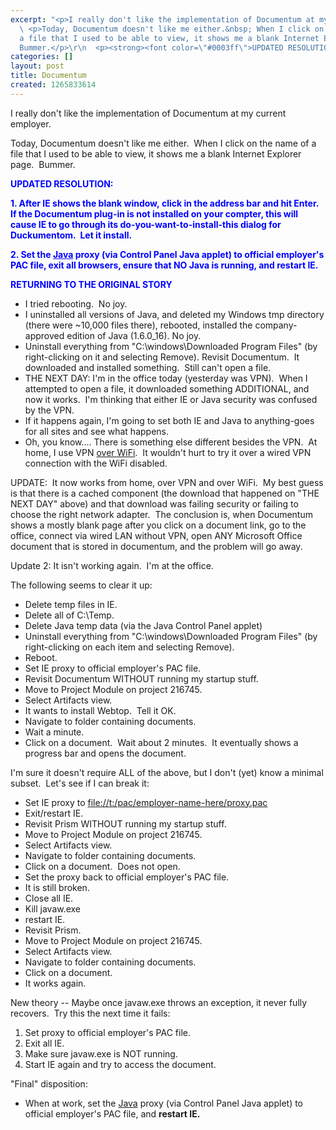 ```yaml
---
excerpt: "<p>I really don't like the implementation of Documentum at my current employer.</p>\r\n
  \ <p>Today, Documentum doesn't like me either.&nbsp; When I click on the name of
  a file that I used to be able to view, it shows me a blank Internet Explorer page.&nbsp;
  Bummer.</p>\r\n  <p><strong><font color=\"#0003ff\">UPDATED RESOLUTION: </font></strong></p>"
categories: []
layout: post
title: Documentum
created: 1265833614
---
```

<p>I really don't like the implementation of Documentum at my current employer.</p>
  <p>Today, Documentum doesn't like me either.&nbsp; When I click on the name of a file that I used to be able to view, it shows me a blank Internet Explorer page.&nbsp; Bummer.</p>
  <p><strong><font color="#0003ff">UPDATED RESOLUTION: </font></strong></p>
  <p><strong><font color="#0003ff">1. After IE shows the blank window,&nbsp;click in&nbsp;the address bar and hit Enter.&nbsp; If the Documentum plug-in is not installed on your compter, this will cause IE to go through its do-you-want-to-install-this dialog for Duckumentom.&nbsp; Let it install.</font></strong></p>
  <p><strong><font color="#0003ff">2. Set the <u>Java</u> proxy (via Control Panel Java applet) to official employer's PAC file, exit all browsers, ensure that NO Java is running, and restart IE</em />.</font></strong></p>
  <p><strong><font color="#0003ff">RETURNING TO THE ORIGINAL STORY</font></strong></p>
  <ul>
    <li>I tried rebooting.&nbsp; No joy. </li>
    <li>I uninstalled all versions of Java, and deleted my Windows tmp directory (there were ~10,000 files there), rebooted, installed the company-approved edition of Java (1.6.0_16). No joy. </li>
    <li>Uninstall everything from &quot;C:\windows\Downloaded Program Files&quot; (by right-clicking on it and selecting Remove). Revisit Documentum.&nbsp; It downloaded and installed something.&nbsp; Still can't open a file. </li>
    <li>THE NEXT DAY: I'm in the office today (yesterday was VPN).&nbsp; When I attempted to open a file, it downloaded something ADDITIONAL, and now it works.&nbsp; I'm thinking that either IE or Java security was confused by the VPN.&nbsp; 
      <br /></li>
    <li>If it happens again, I'm going to set both IE and Java to anything-goes for all sites and see what happens.&nbsp; </li>
    <li>Oh, you know.... There is something else different besides the VPN.&nbsp; At home, I use VPN <u>over WiFi</u>.&nbsp; It wouldn't hurt to try it over a wired VPN connection with the WiFi disabled.&nbsp; </li>
  </ul>
  <p>UPDATE:&nbsp; It now works from home, over VPN and over WiFi.&nbsp; My best guess is that there is a cached component (the download that happened on &quot;THE NEXT DAY&quot; above) and that download was failing security or failing to choose the right network adapter.&nbsp; The conclusion is, when Documentum shows a mostly blank page after you click on a document link, go to the office, connect via wired LAN without VPN, open ANY Microsoft Office document that is stored in documentum, and the problem will go away. 
    <br /></p>
  <p>Update 2: It isn't working again.&nbsp; I'm at the office.&nbsp; </p>
  <p>The following seems to clear it up:</p>
  <ul>
    <li>Delete temp files in IE. </li>
    <li>Delete all of C:\Temp. </li>
    <li>Delete Java temp data (via the Java Control Panel applet) </li>
    <li>Uninstall everything from &quot;C:\windows\Downloaded Program Files&quot; (by right-clicking on each item and selecting Remove). </li>
    <li>Reboot. </li>
    <li>Set IE proxy to official employer's PAC file. </li>
    <li>Revisit Documentum WITHOUT running my startup stuff. </li>
    <li>Move to Project Module on project 216745. </li>
    <li>Select Artifacts view. </li>
    <li>It wants to install Webtop.&nbsp; Tell it OK. </li>
    <li>Navigate to folder containing documents. </li>
    <li>Wait a minute. </li>
    <li>Click on a document.&nbsp; Wait about 2 minutes.&nbsp; It eventually shows a progress bar and opens the document. </li>
  </ul>
  <p>I'm sure it doesn't require ALL of the above, but I don't (yet) know a minimal subset.&nbsp; Let's see if I can break it:</p>
  <ul>
    <li>Set IE proxy to <a href="file:///t:/pac/employer-name-here/proxy.pac">file://t:/pac/employer-name-here/proxy.pac</a></li>
    <li>Exit/restart IE. </li>
    <li>Revisit&nbsp;Prism WITHOUT running my startup stuff. </li>
    <li>Move to Project Module on project 216745. </li>
    <li>Select Artifacts view. </li>
    <li>Navigate to folder containing documents. </li>
    <li>Click on a document.&nbsp; Does not open. </li>
    <li>Set the proxy back to official employer's PAC file. </li>
    <li>It is still broken. </li>
    <li>Close all IE. </li>
    <li>Kill javaw.exe </li>
    <li>restart IE. </li>
    <li>Revisit Prism. </li>
    <li>Move to Project Module on project 216745. </li>
    <li>Select Artifacts view. </li>
    <li>Navigate to folder containing documents. </li>
    <li>Click on a document. </li>
    <li>It works again. </li>
  </ul>
  <p>New theory -- Maybe once javaw.exe throws an exception, it never fully recovers.&nbsp; Try this the next time it fails:</p>
  <ol>
    <li>Set proxy to official employer's PAC file. </li>
    <li>Exit all IE. </li>
    <li>Make sure javaw.exe is NOT running. </li>
    <li>Start IE again and try to access the document. </li>
  </ol>
  <p>&quot;Final&quot; disposition:</p>
  <ul>
    <li>When at work, set the <u>Java</u> proxy (via Control Panel Java applet) to official employer's PAC file, and <strong>restart IE</em />.</strong></li>
  </ul>
  <p>&nbsp;</p>
